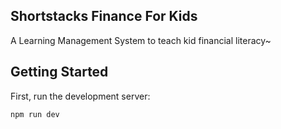 ## Shortstacks Finance For Kids

A Learning Management System to teach kid financial literacy~

## Getting Started

First, run the development server:

```bash
npm run dev
```
